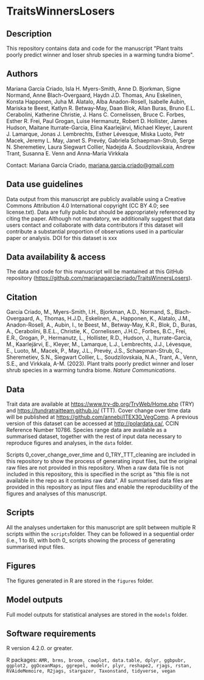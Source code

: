# TraitsWinnersLosers

## Description
This repository contains data and code for the manuscript "Plant traits poorly predict winner and loser shrub species in a warming tundra biome".

## Authors
Mariana García Criado, Isla H. Myers-Smith, Anne D. Bjorkman, Signe Normand, Anne Blach-Overgaard, Haydn J.D. Thomas, Anu Eskelinen, Konsta Happonen, Juha M. Alatalo, Alba Anadon-Rosell, Isabelle Aubin, Mariska te Beest, Katlyn R. Betway-May, Daan Blok, Allan Buras, Bruno E.L. Cerabolini, Katherine Christie, J. Hans C. Cornelissen, Bruce C. Forbes, Esther R. Frei, Paul Grogan, Luise Hermanutz, Robert D. Hollister, James Hudson, Maitane Iturrate-Garcia, Elina Kaarlejärvi, Michael Kleyer, Laurent J. Lamarque, Jonas J. Lembrechts, Esther Lévesque, Miska Luoto, Petr Macek, Jeremy L. May, Janet S. Prevéy, Gabriela Schaepman-Strub, Serge N. Sheremetiev, Laura Siegwart Collier, Nadejda A. Soudzilovskaia, Andrew Trant, Susanna E. Venn and Anna-Maria Virkkala

Contact: Mariana García Criado, mariana.garcia.criado@gmail.com

## Data use guidelines
Data output from this manuscript are publicly available using a Creative Commons Attribution 4.0 International copyright (CC BY 4.0; see license.txt). Data are fully public but should be appropriately referenced by citing the paper. Although not mandatory, we additionally suggest that data users contact and collaborate with data contributors if this dataset will contribute a substantial proportion of observations used in a particular paper or analysis. DOI for this dataset is xxx

## Data availability & access
The data and code for this manuscript will be mantained at this GitHub repository (https://github.com/marianagarciacriado/TraitsWinnersLosers). 

## Citation
García Criado, M., Myers-Smith, I.H., Bjorkman, A.D., Normand, S., Blach-Overgaard, A., Thomas, H.J.D., Eskelinen, A., Happonen, K., Alatalo, J.M., Anadon-Rosell, A., Aubin, I., te Beest, M., Betway-May, K.R., Blok, D., Buras, A., Cerabolini, B.E.L., Christie, K., Cornelissen, J.H.C., Forbes, B.C., Frei, E.R., Grogan, P., Hermanutz, L., Hollister, R.D., Hudson, J., Iturrate-Garcia, M., Kaarlejärvi, E., Kleyer, M., Lamarque, L.J., Lembrechts, J.J., Lévesque, E., Luoto, M., Macek, P., May, J.L., Prevéy, J.S., Schaepman-Strub, G., Sheremetiev, S.N., Siegwart Collier, L., Soudzilovskaia, N.A., Trant, A., Venn, S.E., and Virkkala, A-M. (2023). Plant traits poorly predict winner and loser shrub species in a warming tundra biome. <i>Nature Communications</i>.

## Data
Trait data are available at https://www.try-db.org/TryWeb/Home.php (TRY) and https://tundratraitteam.github.io/ (TTT). Cover change over time data will be published at https://github.com/annebj/ITEX30_VegComp. A previous version of this dataset can be accessed at http://polardata.ca/, CCIN Reference Number 10786. Species range data are available as a summarised dataset, together with the rest of input data necessary to reproduce figures and analyses, in the `data` folder.

Scripts 0_cover_change_over_time and 0_TRY_TTT_cleaning are included in this repository to show the process of generating input files, but the original raw files are not provided in this repository. When a raw data file is not included in this repository, this is specified in the script as "this file is not available in the repo as it contains raw data". All summarised data files are provided in this repository as input files and enable the reproducibility of the figures and analyses of this manuscript.

## Scripts
All the analyses undertaken for this manuscript are split between multiple R scripts within the `scripts`folder.
They can be followed in a sequential order (i.e., 1 to 8), with both 0_ scripts showing the process of generating summarised input files.

## Figures
The figures generated in R are stored in the `figures` folder.

## Model outputs
Full model outputs for statistical analyses are stored in the `models` folder.

## Software requirements
R version 4.2.0. or greater.

R packages: `AMR, brms, broom, cowplot, data.table, dplyr, ggbpubr, ggplot2, ggOceanMaps, ggrepel, modelr, plyr, reshape2, rjags, rstan, RVAideMemoire, R2jags, stargazer, Taxonstand, tidyverse, vegan`


